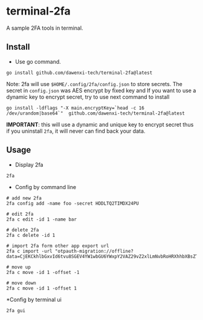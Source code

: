 # terminal-2fa

A sample 2FA tools in terminal.

## Install

* Use go command.

```shell
go install github.com/dawenxi-tech/terminal-2fa@latest
```

Note: 2fa will use `$HOME/.config/2fa/config.json` to store secrets.
The secret in `config.json` was AES encrypt by fixed key and If you want
to use a dynamic key to encrypt secret, try to use next command to install

```shell
go install -ldflags "-X main.encryptKey=`head -c 16 /dev/urandom|base64`"  github.com/dawenxi-tech/terminal-2fa@latest
```

**IMPORTANT**: this will use a dynamic and unique key to encrypt secret thus if you uninstall `2fa`, it will never can
find back your data.

## Usage

* Display 2fa

```shell
2fa
```

* Config by command line

```shell
# add new 2fa
2fa config add -name foo -secret HDDLTQ2TIMDX24PU

# edit 2fa 
2fa c edit -id 1 -name bar

# delete 2fa
2fa c delete -id 1

# import 2fa form other app export url
2fa c import -url "otpauth-migration://offline?data=CjEKCkhlbGxvId6tvu8SGEV4YW1wbGU6YWxpY2VAZ29vZ2xlLmNvbRoHRXhhbXBsZTAC"

# move up
2fa c move -id 1 -offset -1

# move down
2fa c move -id 1 -offset 1
```

*Config by terminal ui

```shell
2fa gui
```



